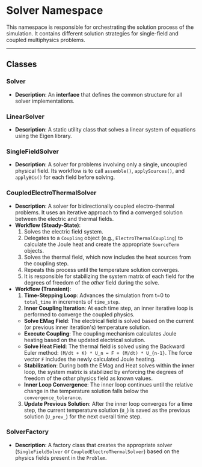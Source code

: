 # **Solver Namespace**

This namespace is responsible for orchestrating the solution process of the simulation. It contains different solution strategies for single-field and coupled multiphysics problems.

---
## **Classes**

### **Solver**
* **Description**: An **interface** that defines the common structure for all solver implementations.

### **LinearSolver**
* **Description**: A static utility class that solves a linear system of equations using the Eigen library.

### **SingleFieldSolver**
* **Description**: A solver for problems involving only a single, uncoupled physical field. Its workflow is to call `assemble()`, `applySources()`, and `applyBCs()` for each field before solving.

### **CoupledElectroThermalSolver**
* **Description**: A solver for bidirectionally coupled electro-thermal problems. It uses an iterative approach to find a converged solution between the electric and thermal fields.
* **Workflow (Steady-State)**:
  1.  Solves the electric field system.
  2.  Delegates to a `Coupling` object (e.g., `ElectroThermalCoupling`) to calculate the Joule heat and create the appropriate `SourceTerm` objects.
  3.  Solves the thermal field, which now includes the heat sources from the coupling step.
  4.  Repeats this process until the temperature solution converges.
  5.  It is responsible for stabilizing the system matrix of each field for the degrees of freedom of the *other* field during the solve.
* **Workflow (Transient)**:
  1.  **Time-Stepping Loop**: Advances the simulation from t=0 to `total_time` in increments of `time_step`.
  2.  **Inner Coupling Iteration**: At each time step, an inner iterative loop is performed to converge the coupled physics.
    * **Solve EMag Field**: The electrical field is solved based on the current (or previous inner iteration's) temperature solution.
    * **Execute Coupling**: The coupling mechanism calculates Joule heating based on the updated electrical solution.
    * **Solve Heat Field**: The thermal field is solved using the Backward Euler method: `(M/dt + K) * U_n = F + (M/dt) * U_{n-1}`. The force vector `F` includes the newly calculated Joule heating.
    * **Stabilization**: During both the EMag and Heat solves within the inner loop, the system matrix is stabilized by enforcing the degrees of freedom of the *other* physics field as known values.
    * **Inner Loop Convergence**: The inner loop continues until the relative change in the temperature solution falls below the `convergence_tolerance`.
  3.  **Update Previous Solution**: After the inner loop converges for a time step, the current temperature solution (`U_`) is saved as the previous solution (`U_prev_`) for the next overall time step.

### **SolverFactory**
* **Description**: A factory class that creates the appropriate solver (`SingleFieldSolver` or `CoupledElectroThermalSolver`) based on the physics fields present in the `Problem`.